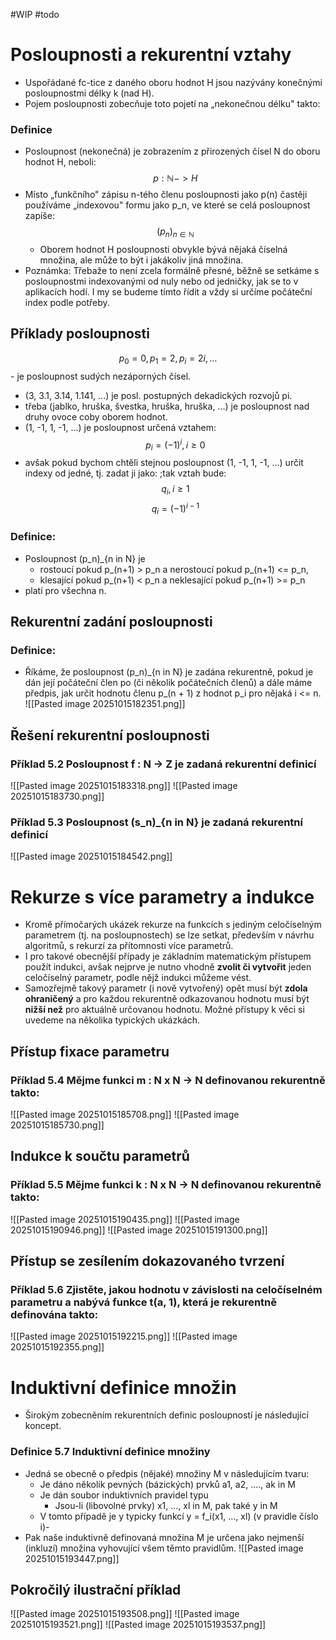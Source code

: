#WIP #todo 
# Posloupnosti a rekurentní vztahy
- Uspořádané fc-tice z daného oboru hodnot H jsou nazývány konečnými posloupnostmi délky k (nad H).
- Pojem posloupnosti zobecňuje toto pojetí na „nekonečnou délku" takto:
### Definice
- Posloupnost (nekonečná) je zobrazením z přirozených čísel N do oboru hodnot H, neboli:
$$p : \mathbb{N} -> H$$
- Místo „funkčního" zápisu n-tého členu posloupnosti jako p(n) častěji používáme „indexovou" formu jako p_n, ve které se celá posloupnost zapíše:
$$(p_{n})_{n \in \mathbb{N}}$$
	- Oborem hodnot H posloupnosti obvykle bývá nějaká číselná množina, ale může to být i jakákoliv jiná množina.
- Poznámka: Třebaže to není zcela formálně přesné, běžně se setkáme s posloupnostmi indexovanými od nuly nebo od jedničky, jak se to v aplikacích hodí. I my se budeme tímto řídit a vždy si určíme počáteční index podle potřeby.
## Příklady posloupnosti
$$p_{0} = 0, p_{1} = 2, p_{i}=2i, \dots$$
	- je posloupnost sudých nezáporných čísel.
- (3, 3.1, 3.14, 1.141, ...) je posl. postupných dekadických rozvojů pi.
- třeba (jablko, hruška, švestka, hruška, hruška, ...) je posloupnost nad druhy ovoce coby oborem hodnot.
- (1, -1, 1, -1, ...) je posloupnost určená vztahem:
$$p_{i} = (-1)^{i}, i\geq 0$$
- avšak pokud bychom chtěli stejnou posloupnost (1, -1, 1, -1, ...) určit indexy od jedné, tj. zadat ji jako: ;tak vztah bude:
$$q_{i}, i\geq 1$$$$q_{i} = (-1)^{i-1}$$
### Definice:
- Posloupnost (p\_n)_{n in N} je
	- rostoucí pokud p_(n+1) > p_n a nerostoucí pokud p_(n+1) <= p_n,
	- klesající pokud p_(n+1) < p_n a neklesající pokud p_(n+1) >= p_n
- platí pro všechna n.
## Rekurentní zadání posloupnosti
### Definice:
- Říkáme, že posloupnost (p_n)\_{n in N} je zadána rekurentně, pokud je dán její počáteční člen po (či několik počátečních členů) a dále máme předpis, jak určit hodnotu členu p_(n + 1) z hodnot p_i pro nějaká i <= n.
![[Pasted image 20251015182351.png]]
## Řešení rekurentní posloupnosti
### Příklad 5.2 Posloupnost f : N -> Z je zadaná rekurentní definicí
![[Pasted image 20251015183318.png]]
![[Pasted image 20251015183730.png]]
### Příklad 5.3 Posloupnost (s_n)\_{n in N} je zadaná rekurentní definicí
![[Pasted image 20251015184542.png]]
# Rekurze s více parametry a indukce
- Kromě přímočarých ukázek rekurze na funkcích s jediným celočíselným parametrem (tj. na posloupnostech) se lze setkat, především v návrhu algoritmů, s rekurzí za přítomnosti více parametrů.
- I pro takové obecnější případy je základním matematickým přístupem použít indukci, avšak nejprve je nutno vhodně **zvolit či vytvořit** jeden celočíselný parametr, podle nějž indukci můžeme vést.
- Samozřejmě takový parametr (i nově vytvořený) opět musí být **zdola ohraničený** a pro každou rekurentně odkazovanou hodnotu musí být **nižší než** pro aktuálně určovanou hodnotu.
Možné přístupy k věci si uvedeme na několika typických ukázkách.

## Přístup fixace parametru
### Příklad 5.4 Mějme funkci m : N x N -> N definovanou rekurentně takto:
![[Pasted image 20251015185708.png]]
![[Pasted image 20251015185730.png]]
## Indukce k součtu parametrů
### Příklad 5.5 Mějme funkci k : N x N -> N definovanou rekurentně takto:
![[Pasted image 20251015190435.png]]
![[Pasted image 20251015190946.png]]
![[Pasted image 20251015191300.png]]
## Přístup se zesílením dokazovaného tvrzení
### Příklad 5.6 Zjistěte, jakou hodnotu v závislosti na celočíselném parametru a nabývá funkce t(a, 1), která je rekurentně definována takto:
![[Pasted image 20251015192215.png]]
![[Pasted image 20251015192355.png]]
# Induktivní definice množin
- Širokým zobecněním rekurentních definic posloupností je následující koncept.
### Definice 5.7 Induktivní definice množiny
- Jedná se obecně o předpis (nějaké) množiny M v následujícím tvaru:
	- Je dáno několik pevných (bázických) prvků a1, a2, ...., ak  in M
	- Je dán soubor induktivních pravidel typu
		- Jsou-li (libovolné prvky) x1, ..., xl in M, pak také y in M
	- V tomto případě je y typicky funkcí y = f_i(x1, ..., xl) (v pravidle číslo i)-
- Pak naše induktivně definovaná množina M je určena jako nejmenší (inkluzí) množina vyhovující všem těmto pravidlům.
![[Pasted image 20251015193447.png]]
## Pokročilý ilustrační příklad
![[Pasted image 20251015193508.png]]
![[Pasted image 20251015193521.png]]
![[Pasted image 20251015193537.png]]